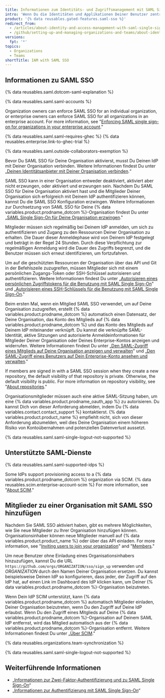 ```yaml
---
title: Informationen zum Identitäts- und Zugriffsmanagement mit SAML Single-Sign-On
intro: 'Wenn Du die Identitäten und Applikationen Deiner Benutzer zentral mit einem Identitätsanbieter (identity provider IdP) verwaltest, kannst Du ''Security Assertion Markup Language'' (SAML) Single Sign-On (SSO) konfigurieren, um die Ressourcen Deiner Organisation auf {% data variables.product.prodname_dotcom %} zu schützen.'
product: '{% data reusables.gated-features.saml-sso %}'
redirect_from:
  - /articles/about-identity-and-access-management-with-saml-single-sign-on
  - /github/setting-up-and-managing-organizations-and-teams/about-identity-and-access-management-with-saml-single-sign-on
versions:
  fpt: '*'
topics:
  - Organizations
  - Teams
shortTitle: IAM with SAML SSO
---
```


## Informationen zu SAML SSO

{% data reusables.saml.dotcom-saml-explanation %}

{% data reusables.saml.saml-accounts %}

Organization owners can enforce SAML SSO for an individual organization, or enterprise owners can enforce SAML SSO for all organizations in an enterprise account. For more information, see "[Enforcing SAML single sign-on for organizations in your enterprise account](/github/setting-up-and-managing-your-enterprise/configuring-identity-and-access-management-for-your-enterprise-account/enforcing-saml-single-sign-on-for-organizations-in-your-enterprise-account)."

{% data reusables.saml.saml-requires-ghec %} {% data reusables.enterprise.link-to-ghec-trial %}

{% data reusables.saml.outside-collaborators-exemption %}

Bevor Du SAML SSO für Deine Organisation aktivierst, musst Du Deinen IdP mit Deiner Organisation verbinden. Weitere Informationen findest Du unter „[Deinen Identitätsanbieter mit Deiner Organisation verbinden](/organizations/managing-saml-single-sign-on-for-your-organization/connecting-your-identity-provider-to-your-organization).“

SAML SSO kann in einer Organisation entweder deaktiviert, aktiviert aber nicht erzwungen, oder aktiviert und erzwungen sein. Nachdem Du SAML SSO für Deine Organisation aktiviert hast und die Mitglieder Deiner Organisation sich erfolgreich mit Deinem IdP authentifizieren können, kannst Du die SAML SSO Konfiguration erzwingen. Weitere Informationen zur Durchsetzung von SAML SSO für Deine {% data variables.product.prodname_dotcom %}-Organisation findest Du unter „[SAML Single Sign-On für Deine Organisation erzwingen](/articles/enforcing-saml-single-sign-on-for-your-organization)."

Mitglieder müssen sich regelmäßig bei Deinem IdP anmelden, um sich zu authentifizieren und Zugang zu den Ressourcen Deiner Organisation zu erhalten. Die Dauer dieser Anmeldephase wird von Deinem IdP festgelegt und beträgt in der Regel 24 Stunden. Durch diese Verpflichtung zur regelmäßigen Anmeldung wird die Dauer des Zugriffs begrenzt, und die Benutzer müssen sich erneut identifizieren, um fortzufahren.

Um auf die geschützten Ressourcen der Organisation über das API und Git in der Befehlszeile zuzugreifen, müssen Mitglieder sich mit einem persönlichen Zugangs-Token oder SSH-Schlüssel autorisieren und authentifizieren. Weitere Informationen findest Du unter „[Autorisieren eines persönlichen Zugriffstokens für die Benutzung mit SAML Single Sign-On](/github/authenticating-to-github/authorizing-a-personal-access-token-for-use-with-saml-single-sign-on)" und „[Autorisieren eines SSH-Schlüssels für die Benutzung mit SAML Single Sign-On](/github/authenticating-to-github/authorizing-an-ssh-key-for-use-with-saml-single-sign-on)."

Beim ersten Mal, wenn ein Mitglied SAML SSO verwendet, um auf Deine Organisation zuzugreifen, erstellt {% data variables.product.prodname_dotcom %} automatisch einen Datensatz, der Deine Organisation, das Konto des Mitglieds auf {% data variables.product.prodname_dotcom %} und das Konto des Mitglieds auf Deinem IdP miteinander verknüpft. Du kannst die verknüpfte SAML-Identität, aktive Sitzungen und autorisierte Anmeldeinformationen für Mitglieder Deiner Organisation oder Deines Enterprise-Kontos anzeigen und widerrufen. Weitere Informationen findest Du unter „[Den SAML-Zugriff eines Mitglieds auf Deine Organisation anzeigen und verwalten](/organizations/granting-access-to-your-organization-with-saml-single-sign-on/viewing-and-managing-a-members-saml-access-to-your-organization)" und „[Den SAML-Zugriff eines Benutzers auf Dein Enterprise-Konto ansehen und verwalten](/github/setting-up-and-managing-your-enterprise/viewing-and-managing-a-users-saml-access-to-your-enterprise-account)."

If members are signed in with a SAML SSO session when they create a new repository, the default visibility of that repository is private. Otherwise, the default visibility is public. For more information on repository visibility, see "[About repositories](/repositories/creating-and-managing-repositories/about-repositories#about-repository-visibility)."

Organisationsmitglieder müssen auch eine aktive SAML-Sitzung haben, um eine {% data variables.product.prodname_oauth_app %} zu autorisieren. Du kannst Dich von dieser Anforderung abmelden, indem Du {% data variables.contact.contact_support %} kontaktierst. {% data variables.product.product_name %} empfiehlt nicht, sich von dieser Anforderung abzumelden, weil dies Deine Organisation einem höheren Risiko von Kontoübernahmen und potenziellen Datenverlust aussetzt.

{% data reusables.saml.saml-single-logout-not-supported %}

## Unterstützte SAML-Dienste

{% data reusables.saml.saml-supported-idps %}

Some IdPs support provisioning access to a {% data variables.product.prodname_dotcom %} organization via SCIM. {% data reusables.scim.enterprise-account-scim %} For more information, see "[About SCIM](/organizations/managing-saml-single-sign-on-for-your-organization/about-scim)."

## Mitglieder zu einer Organisation mit SAML SSO hinzufügen

Nachdem Sie SAML SSO aktiviert haben, gibt es mehrere Möglichkeiten, wie Sie neue Mitglieder zu Ihrer Organisation hinzufügen können. Organisationsinhaber können neue Mitglieder manuell auf {% data variables.product.product_name %} oder über das API einladen. For more information, see "[Inviting users to join your organization](/articles/inviting-users-to-join-your-organization)" and "[Members](/rest/reference/orgs#add-or-update-organization-membership)."

Um neue Benutzer ohne Einladung eines Organisationsinhabers hinzuzufügen, kannst Du die URL `https://github.com/orgs/ORGANIZATION/sso/sign_up` verwenden und _ORGANIZATION_ durch den Namen Deiner Organisation ersetzen. Du kannst beispielsweise Deinen IdP so konfigurieren, dass jeder, der Zugriff auf den IdP hat, auf einen Link im Dashboard des IdP klicken kann, um Deiner {% data variables.product.prodname_dotcom %}-Organisation beizutreten.

Wenn Dein IdP SCIM unterstützt, kann {% data variables.product.prodname_dotcom %} automatisch Mitglieder einladen, Deiner Organisation beizutreten, wenn Du den Zugriff auf Deine IdP erlaubst. Wenn Du den Zugriff eines Mitglieds auf Deine {% data variables.product.prodname_dotcom %}-Organisation auf Deinem SAML IdP entfernst, wird das Mitglied automatisch aus der {% data variables.product.prodname_dotcom %}-Organisation entfernt. Weitere Informationen findest Du unter „[Über SCIM](/organizations/managing-saml-single-sign-on-for-your-organization/about-scim)."

{% data reusables.organizations.team-synchronization %}

{% data reusables.saml.saml-single-logout-not-supported %}

## Weiterführende Informationen

- „[Informationen zur Zwei-Faktor-Authentifizierung und zu SAML Single Sign-On](/articles/about-two-factor-authentication-and-saml-single-sign-on)“
- „[Informationen zur Authentifizierung mit SAML Single Sign-On](/github/authenticating-to-github/about-authentication-with-saml-single-sign-on)“
